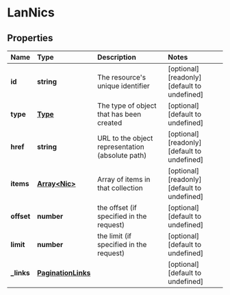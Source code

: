 # LanNics

## Properties

| Name | Type | Description | Notes |
| :--- | :--- | :--- | :--- |
| **id** | **string** | The resource\'s unique identifier | \[optional\] \[readonly\] \[default to undefined\] |
| **type** | [**Type**](type.md) | The type of object that has been created | \[optional\] \[default to undefined\] |
| **href** | **string** | URL to the object representation \(absolute path\) | \[optional\] \[readonly\] \[default to undefined\] |
| **items** | [**Array&lt;Nic&gt;**](nic.md) | Array of items in that collection | \[optional\] \[readonly\] \[default to undefined\] |
| **offset** | **number** | the offset \(if specified in the request\) | \[optional\] \[default to undefined\] |
| **limit** | **number** | the limit \(if specified in the request\) | \[optional\] \[default to undefined\] |
| **\_links** | [**PaginationLinks**](paginationlinks.md) |  | \[optional\] \[default to undefined\] |

